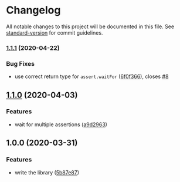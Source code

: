 # Changelog

All notable changes to this project will be documented in this file. See [standard-version](https://github.com/conventional-changelog/standard-version) for commit guidelines.

### [1.1.1](https://github.com/alexlafroscia/qunit-wait-for/compare/v1.1.0...v1.1.1) (2020-04-22)

### Bug Fixes

- use correct return type for `assert.waitFor` ([6f0f366](https://github.com/alexlafroscia/qunit-wait-for/commit/6f0f3666b9f9243670b01a3a53f136844a8f5e5b)), closes [#8](https://github.com/alexlafroscia/qunit-wait-for/issues/8)

## [1.1.0](https://github.com/alexlafroscia/qunit-wait-for/compare/v1.0.0...v1.1.0) (2020-04-03)

### Features

- wait for multiple assertions ([a9d2963](https://github.com/alexlafroscia/qunit-wait-for/commit/a9d29639354d90cc64f4eaabdca9e8184b395032))

## 1.0.0 (2020-03-31)

### Features

- write the library ([5b87e87](https://github.com/alexlafroscia/qunit-wait-for/commit/5b87e87307b87890702b59f22d9c8f173f7a65eb))
